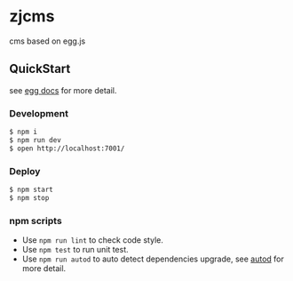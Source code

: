 # zjcms

cms based on egg.js

## QuickStart

<!-- add docs here for user -->

see [egg docs][egg] for more detail.

### Development

```bash
$ npm i
$ npm run dev
$ open http://localhost:7001/
```

### Deploy

```bash
$ npm start
$ npm stop
```

### npm scripts

-   Use `npm run lint` to check code style.
-   Use `npm test` to run unit test.
-   Use `npm run autod` to auto detect dependencies upgrade, see [autod](https://www.npmjs.com/package/autod) for more detail.

[egg]: https://eggjs.org
